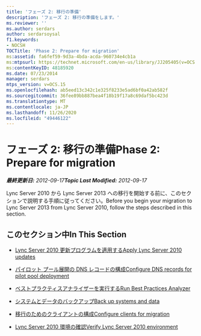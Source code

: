 ```yaml
---
title: 'フェーズ 2: 移行の準備'
description: 'フェーズ 2: 移行の準備をします。'
ms.reviewer: ''
ms.author: serdars
author: serdarsoysal
f1.keywords:
- NOCSH
TOCTitle: 'Phase 2: Prepare for migration'
ms:assetid: fa6fef59-9d3a-4bda-acda-960734e4cb1a
ms:mtpsurl: https://technet.microsoft.com/en-us/library/JJ205405(v=OCS.15)
ms:contentKeyID: 48185920
ms.date: 07/23/2014
manager: serdars
mtps_version: v=OCS.15
ms.openlocfilehash: ab5eed13c342c1e325f8233e5ad6bf0a42ab582f
ms.sourcegitcommit: 36fee89bb887bea4f18b19f17a8c69daf5bc423d
ms.translationtype: MT
ms.contentlocale: ja-JP
ms.lasthandoff: 11/26/2020
ms.locfileid: "49446122"
---
```

# <a name="phase-2-prepare-for-migration"></a><span data-ttu-id="d47a6-103">フェーズ 2: 移行の準備</span><span class="sxs-lookup"><span data-stu-id="d47a6-103">Phase 2: Prepare for migration</span></span>

<div data-xmlns="http://www.w3.org/1999/xhtml">

<div class="topic" data-xmlns="http://www.w3.org/1999/xhtml" data-msxsl="urn:schemas-microsoft-com:xslt" data-cs="https://msdn.microsoft.com/">

<div data-asp="https://msdn2.microsoft.com/asp">



</div>

<div id="mainSection">

<div id="mainBody"><span data-ttu-id="d47a6-104">

<span> </span></span><span class="sxs-lookup"><span data-stu-id="d47a6-104">

<span> </span></span></span>

<span data-ttu-id="d47a6-105">_**最終更新日:** 2012-09-17_</span><span class="sxs-lookup"><span data-stu-id="d47a6-105">_**Topic Last Modified:** 2012-09-17_</span></span>

<span data-ttu-id="d47a6-106">Lync Server 2010 から Lync Server 2013 への移行を開始する前に、このセクションで説明する手順に従ってください。</span><span class="sxs-lookup"><span data-stu-id="d47a6-106">Before you begin your migration to Lync Server 2013 from Lync Server 2010, follow the steps described in this section.</span></span>

<div>

## <a name="in-this-section"></a><span data-ttu-id="d47a6-107">このセクション中</span><span class="sxs-lookup"><span data-stu-id="d47a6-107">In This Section</span></span>

  - [<span data-ttu-id="d47a6-108">Lync Server 2010 更新プログラムを適用する</span><span class="sxs-lookup"><span data-stu-id="d47a6-108">Apply Lync Server 2010 updates</span></span>](apply-lync-server-2010-updates.md)

  - [<span data-ttu-id="d47a6-109">パイロット プール展開の DNS レコードの構成</span><span class="sxs-lookup"><span data-stu-id="d47a6-109">Configure DNS records for pilot pool deployment</span></span>](configure-dns-records-for-pilot-pool-deployment.md)

  - [<span data-ttu-id="d47a6-110">ベストプラクティスアナライザーを実行する</span><span class="sxs-lookup"><span data-stu-id="d47a6-110">Run Best Practices Analyzer</span></span>](run-best-practices-analyzer.md)

  - [<span data-ttu-id="d47a6-111">システムとデータのバックアップ</span><span class="sxs-lookup"><span data-stu-id="d47a6-111">Back up systems and data</span></span>](back-up-systems-and-data.md)

  - [<span data-ttu-id="d47a6-112">移行のためのクライアントの構成</span><span class="sxs-lookup"><span data-stu-id="d47a6-112">Configure clients for migration</span></span>](configure-clients-for-migration.md)

  - [<span data-ttu-id="d47a6-113">Lync Server 2010 環境の確認</span><span class="sxs-lookup"><span data-stu-id="d47a6-113">Verify Lync Server 2010 environment</span></span>](verify-lync-server-2010-environment.md)

<span data-ttu-id="d47a6-114"></div>

</div>

<span> </span>

</div>

</div>

</span><span class="sxs-lookup"><span data-stu-id="d47a6-114"></div>

</div>

<span> </span>

</div>

</div>

</span></span></div>

